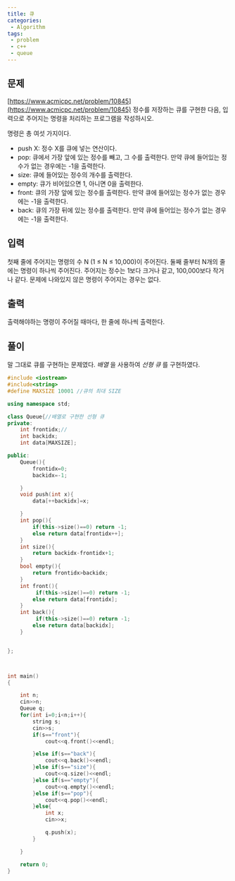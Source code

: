 ```yaml
---
title: 큐
categories:
 - Algorithm
tags:
 - problem
 - c++
 - queue
---
```


## 문제

[https://www.acmicpc.net/problem/10845](https://www.acmicpc.net/problem/10845)
정수를 저장하는 큐를 구현한 다음, 입력으로 주어지는 명령을 처리하는 프로그램을 작성하시오.

명령은 총 여섯 가지이다.

- push X: 정수 X를 큐에 넣는 연산이다.
- pop: 큐에서 가장 앞에 있는 정수를 빼고, 그 수를 출력한다. 만약 큐에 들어있는 정수가 없는 경우에는 -1을 출력한다.
- size: 큐에 들어있는 정수의 개수를 출력한다.
- empty: 큐가 비어있으면 1, 아니면 0을 출력한다.
- front: 큐의 가장 앞에 있는 정수를 출력한다. 만약 큐에 들어있는 정수가 없는 경우에는 -1을 출력한다.
- back: 큐의 가장 뒤에 있는 정수를 출력한다. 만약 큐에 들어있는 정수가 없는 경우에는 -1을 출력한다.

## 입력

첫째 줄에 주어지는 명령의 수 N (1 ≤ N ≤ 10,000)이 주어진다. 둘째 줄부터 N개의 줄에는 명령이 하나씩 주어진다. 주어지는 정수는 1보다 크거나 같고, 100,000보다 작거나 같다. 문제에 나와있지 않은 명령이 주어지는 경우는 없다.

## 출력

출력해야하는 명령이 주어질 때마다, 한 줄에 하나씩 출력한다.


## 풀이

말 그대로 큐를 구현하는 문제였다.
*배열* 을 사용하여 *선형 큐* 를 구현하였다.


```c++
#include <iostream>
#include<string>
#define MAXSIZE 10001 //큐의 최대 SIZE

using namespace std;

class Queue{//배열로 구현한 선형 큐
private:
    int frontidx;//
    int backidx;
    int data[MAXSIZE];

public:
    Queue(){
        frontidx=0;
        backidx=-1;

    }
    void push(int x){
        data[++backidx]=x;

    }
    int pop(){
        if(this->size()==0) return -1;
        else return data[frontidx++];
    }
    int size(){
        return backidx-frontidx+1;
    }
    bool empty(){
        return frontidx>backidx;   
    }
    int front(){
         if(this->size()==0) return -1;
        else return data[frontidx];
    }
    int back(){
         if(this->size()==0) return -1;
        else return data[backidx];
    }


};



int main()
{

    int n;
    cin>>n;
    Queue q;
    for(int i=0;i<n;i++){
        string s;
        cin>>s;
        if(s=="front"){
            cout<<q.front()<<endl;

        }else if(s=="back"){
            cout<<q.back()<<endl;
        }else if(s=="size"){
            cout<<q.size()<<endl;
        }else if(s=="empty"){
            cout<<q.empty()<<endl;
        }else if(s=="pop"){
            cout<<q.pop()<<endl;
        }else{
            int x;
            cin>>x;

            q.push(x);
        }

    }

    return 0;
}

```
